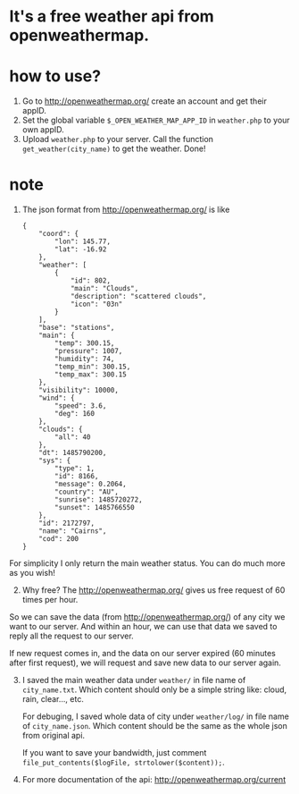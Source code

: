 <h1>It's a free weather api from openweathermap.</h1>

# how to use?

1. Go to <a>http://openweathermap.org/</a> create an account and get their appID.
2. Set the global variable ```$_OPEN_WEATHER_MAP_APP_ID``` in ```weather.php``` to your own appID.
3. Upload ```weather.php``` to your server. Call the function ```get_weather(city_name)``` to get the weather. Done!

# note

1. The json format from <a>http://openweathermap.org/</a> is like

	```
	{
	    "coord": {
	        "lon": 145.77,
	        "lat": -16.92
	    },
	    "weather": [
	        {
	            "id": 802,
	            "main": "Clouds",
	            "description": "scattered clouds",
	            "icon": "03n"
	        }
	    ],
	    "base": "stations",
	    "main": {
	        "temp": 300.15,
	        "pressure": 1007,
	        "humidity": 74,
	        "temp_min": 300.15,
	        "temp_max": 300.15
	    },
	    "visibility": 10000,
	    "wind": {
	        "speed": 3.6,
	        "deg": 160
	    },
	    "clouds": {
	        "all": 40
	    },
	    "dt": 1485790200,
	    "sys": {
	        "type": 1,
	        "id": 8166,
	        "message": 0.2064,
	        "country": "AU",
	        "sunrise": 1485720272,
	        "sunset": 1485766550
	    },
	    "id": 2172797,
	    "name": "Cairns",
	    "cod": 200
	}
	```
For simplicity I only return the main weather status.
You can do much more as you wish!

2. Why free? The <a>http://openweathermap.org/</a> gives us free request of 60 times per hour.

  So we can save the data (from <a>http://openweathermap.org/</a>) of any city we want to our server. And within an hour, we can use that data we saved to reply all the request to our server.
  
  If new request comes in, and the data on our server expired (60 minutes after first request), we will request and save new data to our server again.
  
3. I saved the main weather data under ```weather/``` in file name of ```city_name.txt```. Which content should only be a simple string like: cloud, rain, clear..., etc.

	For debuging, I saved whole data of city under ```weather/log/``` in file name of ```city_name.json```. Which content should be the same as the whole json from original api.
	
	If you want to save your bandwidth, just comment ```file_put_contents($logFile, strtolower($content));```.

4. For more documentation of the api: <a>http://openweathermap.org/current</a>


